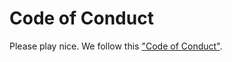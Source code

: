 # Code of Conduct

Please play nice. We follow this ["Code of Conduct"](https://hackgreenville.com/join-slack).
